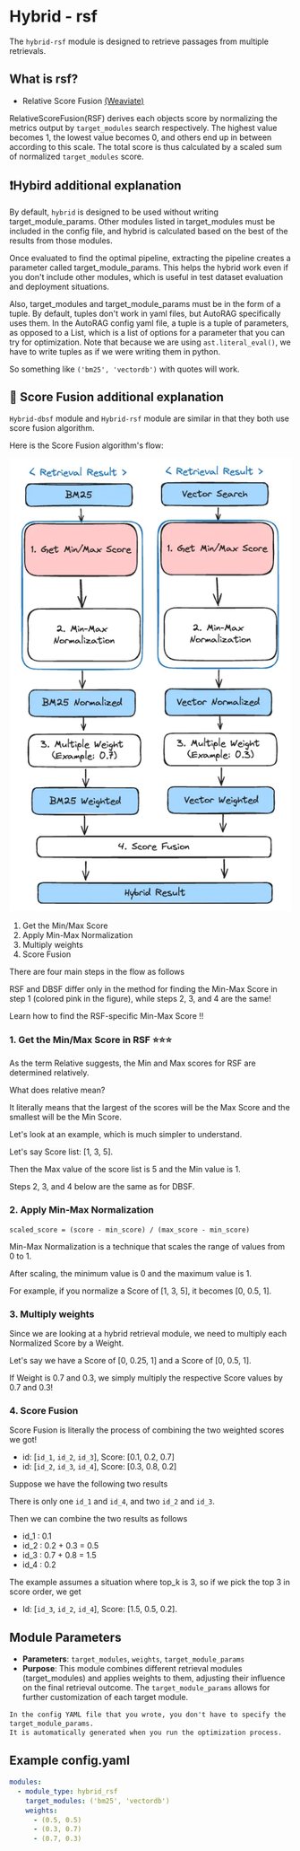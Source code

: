 # Hybrid - rsf

The `hybrid-rsf` module is designed to retrieve passages from multiple retrievals.

## What is rsf?

- Relative Score Fusion [(Weaviate)](https://weaviate.io/blog/hybrid-search-fusion-algorithms)

RelativeScoreFusion(RSF) derives each objects score by normalizing the metrics output by `target_modules` search
respectively. The highest value becomes 1, the lowest value becomes 0, and others end up in between according to this
scale. The total score is thus calculated by a scaled sum of normalized `target_modules` score.

## ❗️Hybird additional explanation

By default, `hybrid` is designed to be used without writing target_module_params. Other modules listed in target_modules
must be included in the config file, and hybrid is calculated based on the best of the results from those modules.

Once evaluated to find the optimal pipeline, extracting the pipeline creates a parameter called target_module_params.
This helps the hybrid work even if you don't include other modules, which is useful in test dataset evaluation and
deployment situations.

Also, target_modules and target_module_params must be in the form of a tuple. By default, tuples don't work in yaml
files, but AutoRAG specifically uses them. In the AutoRAG config yaml file, a tuple is a tuple of parameters, as opposed
to a List, which is a list of options for a parameter that you can try for optimization. Note that because we are
using `ast.literal_eval()`, we have to write tuples as if we were writing them in python.

So something like `('bm25', 'vectordb')` with quotes will work.

## 📌 Score Fusion additional explanation

`Hybrid-dbsf` module and `Hybrid-rsf` module are similar in that they both use score fusion algorithm.

Here is the Score Fusion algorithm's flow:

![Score Fusion](../../_static/score_fusion.png)

1. Get the Min/Max Score
2. Apply Min-Max Normalization
3. Multiply weights
4. Score Fusion

There are four main steps in the flow as follows

RSF and DBSF differ only in the method for finding the Min-Max Score in step 1 (colored pink in the figure), while steps
2, 3, and 4 are the same!

Learn how to find the RSF-specific Min-Max Score !!

### 1. Get the Min/Max Score in RSF ⭐⭐⭐

As the term Relative suggests, the Min and Max scores for RSF are determined relatively.

What does relative mean?

It literally means that the largest of the scores will be the Max Score and the smallest will be the Min Score.

Let's look at an example, which is much simpler to understand.

Let's say Score list: [1, 3, 5].

Then the Max value of the score list is 5 and the Min value is 1.

Steps 2, 3, and 4 below are the same as for DBSF.

### 2. Apply Min-Max Normalization

`scaled_score = (score - min_score) / (max_score - min_score)`

Min-Max Normalization is a technique that scales the range of values from 0 to 1.

After scaling, the minimum value is 0 and the maximum value is 1.

For example, if you normalize a Score of [1, 3, 5], it becomes [0, 0.5, 1].

### 3. Multiply weights

Since we are looking at a hybrid retrieval module, we need to multiply each Normalized Score by a Weight.

Let's say we have a Score of [0, 0.25, 1] and a Score of [0, 0.5, 1].

If Weight is 0.7 and 0.3, we simply multiply the respective Score values by 0.7 and 0.3!

### 4. Score Fusion

Score Fusion is literally the process of combining the two weighted scores we got!

- id: [`id_1`, `id_2`, `id_3`], Score: [0.1, 0.2, 0.7]
- id: [`id_2`, `id_3`, `id_4`], Score: [0.3, 0.8, 0.2]

Suppose we have the following two results

There is only one `id_1` and `id_4`, and two `id_2` and `id_3`.

Then we can combine the two results as follows

- id_1 : 0.1
- id_2 : 0.2 + 0.3 = 0.5
- id_3 : 0.7 + 0.8 = 1.5
- id_4 : 0.2

The example assumes a situation where top_k is 3, so if we pick the top 3 in score order, we get

- Id: [`id_3`, `id_2`, `id_4`], Score: [1.5, 0.5, 0.2].

## **Module Parameters**

- **Parameters**: `target_modules`, `weights`, `target_module_params`
- **Purpose**: This module combines different retrieval modules (target_modules) and applies weights to them, adjusting
  their influence on the final retrieval outcome. The `target_module_params` allows for further customization of each
  target module.

```{attention}
In the config YAML file that you wrote, you don't have to specify the target_module_params. 
It is automatically generated when you run the optimization process.
```

## **Example config.yaml**

```yaml
modules:
  - module_type: hybrid_rsf
    target_modules: ('bm25', 'vectordb')
    weights:
      - (0.5, 0.5)
      - (0.3, 0.7)
      - (0.7, 0.3)
```
